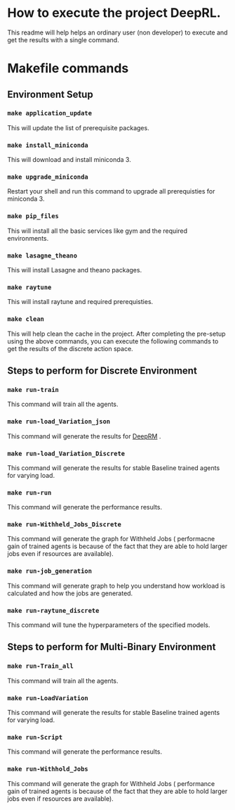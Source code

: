 # How to execute the project DeepRL.

This readme will help helps an ordinary user (non developer) to execute and get the results with a single command.

# Makefile commands

## Environment Setup 

### `make application_update`

This will update the list of prerequisite packages.

### `make install_miniconda`

This will download and install miniconda 3.

### `make upgrade_miniconda`

Restart your shell and run this command to upgrade all prerequisties for miniconda 3.

### `make pip_files`

This will install all the basic services like gym and the required environments.

### `make lasagne_theano`

This will install Lasagne and theano packages.

### `make raytune`

This will install raytune and required prerequisties.

### `make clean`

This will help clean the cache in the project.
After completing the pre-setup using the above commands, you can execute the following commands to get the results of the discrete action space.


## Steps to perform for Discrete Environment
### `make run-train`

This command will train all the agents.

### `make run-load_Variation_json`

This command will generate the results for [DeepRM](https://people.csail.mit.edu/alizadeh/papers/deeprm-hotnets16.pdf) .

### `make run-load_Variation_Discrete`

This command will generate the results for stable Baseline trained agents for varying load.

### `make run-run`

This command will generate the performance results.

### `make run-Withheld_Jobs_Discrete`

This command will generate the graph for Withheld Jobs ( performacne gain of trained agents is because of the fact that they are able to hold larger jobs even if resources are available).

### `make run-job_generation`

This command will generate graph to help you understand how workload is calculated and how the jobs are generated.

### `make run-raytune_discrete`

This command will tune the hyperparameters of the specified models.

## Steps to perform for Multi-Binary Environment
### `make run-Train_all`

This command will train all the agents.

### `make run-LoadVariation`

This command will generate the results for stable Baseline trained agents for varying load.

### `make run-Script`

This command will generate the performance results.

### `make run-Withhold_Jobs`

This command will generate the graph for Withheld Jobs ( performance gain of trained agents is because of the fact that they are able to hold larger jobs even if resources are available).
